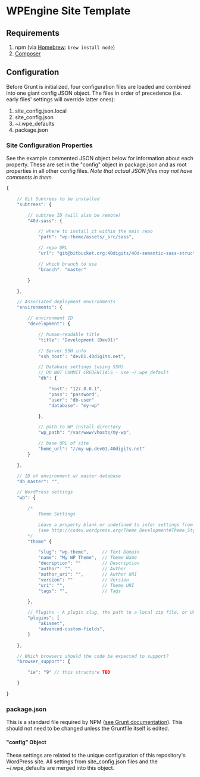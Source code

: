 WPEngine Site Template
======================

## Requirements
1. npm (via [Homebrew](http://brew.sh/#install): `brew install node`)
2. [Composer](https://getcomposer.org/doc/00-intro.md#globally-on-osx-via-homebrew-)

## Configuration
Before Grunt is initialized, four configuration files are loaded and combined into one giant config JSON object. The files in order of precedence (i.e. early files' settings will override latter ones):

1. site_config.json.local
2. site_config.json
3. ~/.wpe_defaults
4. package.json

### Site Configuration Properties
See the example commented JSON object below for information about each property. These are set in the "config" object in package.json and as root properties in all other config files. *Note that actual JSON files may not have comments in them.*

```js
{

	// Git Subtrees to be installed
	"subtrees": {

		// subtree ID (will also be remote)
		"40d-sass": {

			// where to install it within the main repo
			"path": "wp-theme/assets/_src/sass",

			// repo URL
			"url": "git@bitbucket.org:40digits/40d-semantic-sass-structure.git",

			// which branch to use
			"branch": "master"

		}

	},

	// Associated deployment environments
	"environments": {

		// environment ID
		"development": {

			// human-readable title
			"title": "Development (Dev01)"

			// Server SSH info
			"ssh_host": "dev01.40digits.net",

			// Database settings (using SSH)
			// DO NOT COMMIT CREDENTIALS - use ~/.wpe_default
			"db": {

				"host": "127.0.0.1",
				"pass": "password",
				"user": "db-user"
				"database": "my-wp"

			},

			// path to WP install directory
			"wp_path": "/var/www/vhosts/my-wp",

			// base URL of site
			"home_url": "//my-wp.dev01.40digits.net"
		}

	},

	// ID of environment w/ master database
    "db_master": "",

    // WordPress settings
    "wp": {

    	/*
	    	Theme Settings

	    	Leave a property blank or undefined to infer settings from package.json
	    	(see http://codex.wordpress.org/Theme_Development#Theme_Stylesheet)
    	*/
		"theme" {

			"slug": "wp-theme", 	// Text Domain
			"name": "My WP Theme", 	// Theme Name
			"decription": "" 		// Description
			"author": "", 			// Author
			"author_uri": "", 		// Author URI
			"version": "" 			// Version
			"uri": "", 				// Theme URI
			"tags": "", 			// Tags

		},

		// Plugins - A plugin slug, the path to a local zip file, or URL to a remote zip file.
		"plugins": [
			"akismet",
			"advanced-custom-fields",
	    ]

    },

    // Which browsers should the code be expected to support?
    "browser_support": {

    	"ie": "9" // this structure TBD

    }

}
```


### package.json
This is a standard file required by NPM ([see Grunt documentation](http://gruntjs.com/getting-started#package.json)). This should not need to be changed unless the Gruntfile itself is edited.

#### "config" Object
These settings are related to the unique configuration of this repository's WordPress site. All settings from site_config.json files and the ~/.wpe_defaults are merged into this object.